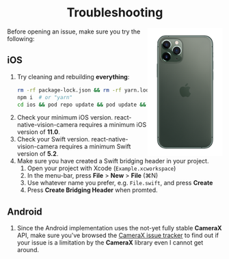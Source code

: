 <h1 align="center">Troubleshooting</h1>

<div>
  <img align="right" width="35%" src="../img/11_back.png">
</div>

Before opening an issue, make sure you try the following:

## iOS

1. Try cleaning and rebuilding **everything**:
   ```sh
   rm -rf package-lock.json && rm -rf yarn.lock && rm -rf node_modules && rm -rf ios/Podfile.lock && rm -rf ios/Pods
   npm i  # or "yarn"
   cd ios && pod repo update && pod update && pod install
   ```
2. Check your minimum iOS version. react-native-vision-camera requires a minimum iOS version of **11.0**.
3. Check your Swift version. react-native-vision-camera requires a minimum Swift version of **5.2**.
4. Make sure you have created a Swift bridging header in your project.
   1. Open your project with Xcode (`Example.xcworkspace`)
   2. In the menu-bar, press **File** > **New** > **File** (⌘N)
   3. Use whatever name you prefer, e.g. `File.swift`, and press **Create**
   4. Press **Create Bridging Header** when promted.

## Android

1. Since the Android implementation uses the not-yet fully stable **CameraX** API, make sure you've browsed the [CameraX issue tracker](https://issuetracker.google.com/issues?q=componentid:618491%20status:open) to find out if your issue is a limitation by the **CameraX** library even I cannot get around.
